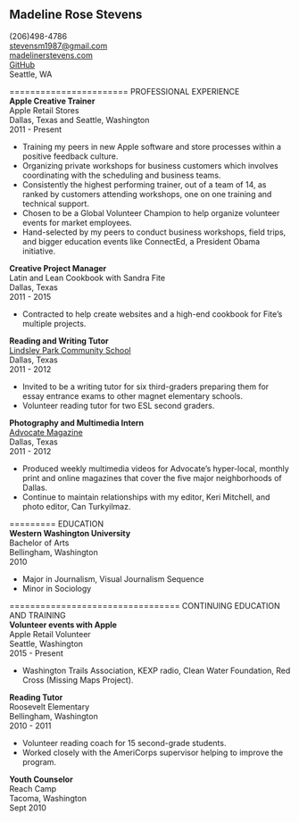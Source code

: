 
**Madeline Rose Stevens** 
-------------------------

(206)498-4786    
stevensm1987@gmail.com  
[madelinerstevens.com](www.madelinerstevens.com)  
[GitHub](https://github.com/madhubs)  
Seattle, WA  

=======================
PROFESSIONAL EXPERIENCE  
**Apple Creative Trainer**  
Apple Retail Stores     
Dallas, Texas and Seattle, Washington  
2011 - Present   
* Training my peers in new Apple software and store processes within a positive feedback culture.
* Organizing private workshops for business customers which involves coordinating with the scheduling and business teams.
* Consistently the highest performing trainer, out of a team of 14, as ranked by customers attending workshops, one on one training and technical support.
* Chosen to be a Global Volunteer Champion to help organize volunteer events for market employees.  
* Hand-selected by my peers to conduct business workshops, field trips, and bigger education events like ConnectEd, a President Obama initiative.  

**Creative Project Manager**   
Latin and Lean Cookbook with Sandra Fite    
Dallas, Texas     
2011 - 2015    
* Contracted to help create websites and a high-end cookbook for Fite’s multiple projects.    

**Reading and Writing Tutor**    
[Lindsley Park Community School](https://lumineducation.org/schools-lindsley-park/)  
Dallas, Texas  
2011 - 2012  
* Invited to be a writing tutor for six third-graders preparing them for essay entrance exams to other magnet elementary schools.
* Volunteer reading tutor for two ESL second graders.  

**Photography and Multimedia Intern**  
[Advocate Magazine](http://oakcliff.advocatemag.com)  
Dallas, Texas  
2011 - 2012  
* Produced weekly multimedia videos for Advocate’s hyper-local, monthly print and online magazines that cover the five major neighborhoods of Dallas.   
* Continue to maintain relationships with my editor, Keri Mitchell, and photo editor, Can Turkyilmaz.  

=========
EDUCATION   
**Western Washington University**    
Bachelor of Arts  
Bellingham, Washington  
2010  
* Major in Journalism, Visual Journalism Sequence  
*  Minor in Sociology  

=================================
CONTINUING EDUCATION AND TRAINING  
**Volunteer events with Apple**   
Apple Retail Volunteer  
Seattle, Washington  
2015 - Present  
* Washington Trails Association, KEXP radio, Clean Water Foundation, Red Cross (Missing Maps Project).  

**Reading Tutor**  
Roosevelt Elementary    
Bellingham, Washington   
2010 - 2011   
* Volunteer reading coach for 15 second-grade students.  
* Worked closely with the AmeriCorps supervisor helping to improve the program.  

**Youth Counselor**  
Reach Camp  
Tacoma, Washington  
Sept 2010  

